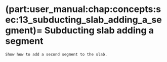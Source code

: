 (part:user_manual:chap:concepts:sec:13_subducting_slab_adding_a_segment)=
Subducting slab adding a segment
================================

```{todo}
Show how to add a second segment to the slab.
```
